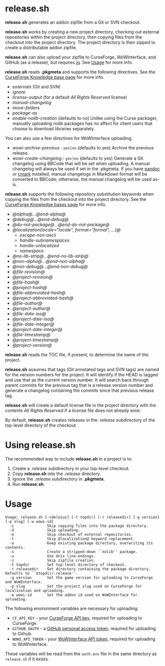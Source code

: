 # release.sh

__release.sh__ generates an addon zipfile from a Git or SVN checkout.

__release.sh__ works by creating a new project directory, checking out external
repositories within the project directory, then copying files from the checkout
into the project directory.  The project directory is then zipped to create a
distributable addon zipfile.

__release.sh__ can also upload your zipfile to CurseForge, WoWInterface, and
GitHub (as a release), but requires [jq](https://stedolan.github.io/jq/). See
[Usage](#usage) for more info.

__release.sh__ reads __.pkgmeta__ and supports the following directives. See the
[CurseForge Knowledge base page](http://legacy.curseforge.com/wiki/projects/pkgmeta-file/) for more info.

  - *externals* (Git and SVN)
  - *ignore*
  - *license-output* (for a default *All Rights Reserved* license)
  - *manual-changelog*
  - *move-folders*
  - *package-as*
  - *enable-nolib-creation* (defaults to no) Unlike using the Curse packager,
    manually uploading nolib packages has no affect for client users that choose
    to download libraries separately.

You can also use a few directives for WoWInterface uploading.

  - *wowi-archive-previous* : `yes|no` (defaults to yes) Archive the previous release.
  - *wowi-create-changelog* : `yes|no` (defaults to yes) Generate a Git changelog using
  BBCode that will be set when uploading. A manual changelog will always be used if set
  in the .pkgmeta. If you have [pandoc](http://pandoc.org/) or [cmark](https://github.com/jgm/cmark)
  installed, manual changelogs in Markdown format will be converted to BBCode; otherwise,
  the manual changelog will be used as-is.

__release.sh__ supports the following repository substitution keywords when
copying the files from the checkout into the project directory. See the
[CurseForge Knowledge bases page](http://legacy.curseforge.com/wiki/repositories/repository-keyword-substitutions/) for more info.

  - *@alpha@*...*@end-alpha@*
  - *@debug@*...*@end-debug@*
  - *@do-not-package@*...*@end-do-not-package@*
  - *@localization(locale="locale", format="format", ...)@*
    - *escape-non-ascii*
    - *handle-subnamespaces*
    - *handle-unlocalized*
    - *namespace*
  - *@no-lib-strip@*...*@end-no-lib-strip@*
  - *@non-alpha@*...*@end-non-alpha@*
  - *@non-debug@*...*@end-non-debug@*
  - *@file-revision@*
  - *@project-revision@*
  - *@file-hash@*
  - *@project-hash@*
  - *@file-abbreviated-hash@*
  - *@project-abbreviated-hash@*
  - *@file-author@*
  - *@project-author@*
  - *@file-date-iso@*
  - *@project-date-iso@*
  - *@file-date-integer@*
  - *@project-date-integer@*
  - *@file-timestamp@*
  - *@project-timestamp@*
  - *@project-version@*

__release.sh__ reads the TOC file, if present, to determine the name of the
project.

__release.sh__ assumes that tags (Git annotated tags and SVN tags) are named for
the version numbers for the project.  It will identify if the HEAD is tagged and
use that as the current version number.  It will search back through parent
commits for the previous tag that is a release version number and generate a
changelog containing the commits since that previous release tag.

__release.sh__ will create a default license file in the project directory with
the contents *All Rights Reserved* if a license file does not already exist.

By default, __release.sh__ creates releases in the *.release* subdirectory of the
top-level directory of the checkout.

# Using release.sh

The recommended way to include __release.sh__ in a project is to:

1.  Create a *.release* subdirectory in your top-level checkout.
2.  Copy __release.sh__ into the *.release* directory.
3.  Ignore the *.release* subdirectory in __.pkgmeta__.
4.  Run __release.sh__.

# Usage

```
Usage: release.sh [-cdelosuz] [-t topdir] [-r releasedir] [-g version] [-p slug] [-w wowi-id]
  -c               Skip copying files into the package directory.
  -d               Skip uploading.
  -e               Skip checkout of external repositories.
  -l               Skip @localization@ keyword replacement.
  -o               Keep existing package directory, overwriting its contents.
  -s               Create a stripped-down ``nolib'' package.
  -u               Use Unix line-endings.
  -z               Skip zipfile creation.
  -t topdir        Set top-level directory of checkout.
  -r releasedir    Set directory containing the package directory. Defaults to ``$topdir/.release''.
  -g version       Set the game version for uploading to CurseForge and WoWInterface.
  -p slug          Set the project slug used on CurseForge for localization and uploading.
  -w wowi-id       Set the addon id used on WoWInterface for uploading.
```

The following environment variables are necessary for uploading:

  - `CF_API_KEY` - your [CurseForge API key](https://wow.curseforge.com/home/api-key/), required for uploading to CurseForge.
  - `GITHUB_OAUTH` - a [GitHub personal access token](https://github.com/settings/tokens), required for uploading to Github.
  - `WOWI_API_TOKEN` - your [WoWInterface API token](https://www.wowinterface.com/downloads/filecpl.php?action=apitokens), required for uploading to WoWInterface.

These variables will be read from the `auth.env` file in the same directory as `release.sh` if it exists.
